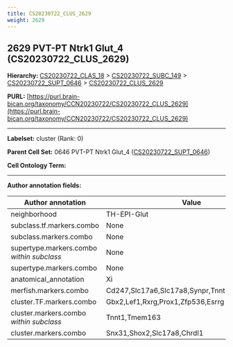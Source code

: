 ```yaml
---
title: CS20230722_CLUS_2629
weight: 2629
---
```

## 2629 PVT-PT Ntrk1 Glut_4 (CS20230722_CLUS_2629)
<b>Hierarchy: </b>
[CS20230722_CLAS_18](../CS20230722_CLAS_18) >
[CS20230722_SUBC_149](../CS20230722_SUBC_149) >
[CS20230722_SUPT_0646](../CS20230722_SUPT_0646) >
[CS20230722_CLUS_2629](../CS20230722_CLUS_2629)

**PURL:** [https://purl.brain-bican.org/taxonomy/CCN20230722/CS20230722_CLUS_2629](https://purl.brain-bican.org/taxonomy/CCN20230722/CS20230722_CLUS_2629)

---


**Labelset:** cluster (Rank: 0)

**Parent Cell Set:** 0646 PVT-PT Ntrk1 Glut_4 ([CS20230722_SUPT_0646](../CS20230722_SUPT_0646))



**Cell Ontology Term:** 

[MARKER GENES.]: #


---

[TRANSFERRED ANNOTATIONS.]: #


[AUTHOR ANNOTATION FIELDS.]: #


**Author annotation fields:**

| Author annotation | Value |
|-------------------|-------|
|neighborhood|TH-EPI-Glut|
|subclass.tf.markers.combo|None|
|subclass.markers.combo|None|
|supertype.markers.combo _within subclass_|None|
|supertype.markers.combo|None|
|anatomical_annotation|Xi|
|merfish.markers.combo|Cd247,Slc17a6,Slc17a8,Synpr,Tnnt1,C1ql3,Osbpl3|
|cluster.TF.markers.combo|Gbx2,Lef1,Rxrg,Prox1,Zfp536,Esrrg|
|cluster.markers.combo _within subclass_|Tnnt1,Tmem163|
|cluster.markers.combo|Snx31,Shox2,Slc17a8,Chrdl1|
